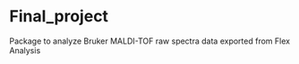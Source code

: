 Final_project
=============

Package to analyze Bruker MALDI-TOF raw spectra data exported from Flex Analysis 
